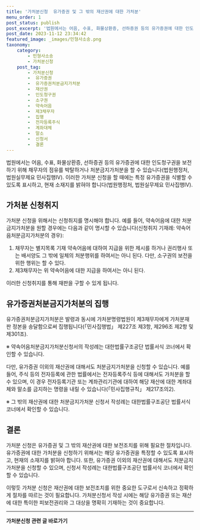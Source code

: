 ```yaml
---
title: '가처분신청  유가증권 및 그 밖의 재산권에 대한 가처분'
menu_order: 1
post_status: publish
post_excerpt: '법원에서는 어음, 수표, 화물상환증, 선하증권 등의 유가증권에 대한 인도청구권을 보전하기 위해 채무자의 점유를 박탈하거나 처분금지가처분을 할 수 있습니다 법원행정처, 법원실무제요 민사집행Ⅳ . 이러한 가처분 신청을 할 때에는 특정 유가증권을 식별할 수 있도록 표시하고, 현재 소재지를 밝혀야 합니다 법원행정처, 법원실무제요 민사집행Ⅳ .'
post_date: 2023-11-12 23:34:42
featured_image: _images/민형사소송.png
taxonomy:
    category:
        - 민형사소송
        - 가처분신청
    post_tag:
        - 가처분신청
        -  유가증권
        -  유가증권처분금지가처분
        -  재산권
        -  인도청구권
        -  소구권
        -  약속어음
        -  제3채무자
        -  집행
        -  전자등록주식
        -  계좌대체
        -  말소
        -  신청서
        -  결론
---
```



법원에서는 어음, 수표, 화물상환증, 선하증권 등의 유가증권에 대한 인도청구권을 보전하기 위해 채무자의 점유를 박탈하거나 처분금지가처분을 할 수 있습니다(법원행정처, 법원실무제요 민사집행Ⅳ). 이러한 가처분 신청을 할 때에는 특정 유가증권을 식별할 수 있도록 표시하고, 현재 소재지를 밝혀야 합니다(법원행정처, 법원실무제요 민사집행Ⅳ).

## 가처분 신청취지

가처분 신청을 위해서는 신청취지를 명시해야 합니다. 예를 들어, 약속어음에 대한 처분금지가처분을 원할 경우에는 다음과 같이 명시할 수 있습니다(신청취지 기재례: 약속어음처분금지가처분의 경우):

1. 채무자는 별지목록 기재 약속어음에 대하여 지급을 위한 제시를 하거나 권리행사 또는 배서양도 그 밖에 일체의 처분행위를 하여서는 아니 된다. 다만, 소구권의 보전을 위한 행위는 할 수 있다.
2. 제3채무자는 위 약속어음에 대한 지급을 하여서는 아니 된다.

이러한 신청취지를 통해 재판을 구할 수 있게 됩니다.

## 유가증권처분금지가처분의 집행

유가증권처분금지가처분은 발령과 동시에 가처분명령법원이 제3채무자에게 가처분재판 정본을 송달함으로써 집행됩니다(「민사집행법」 제227조 제3항, 제296조 제2항 및 제301조).

※ 약속어음처분금지가처분신청서의 작성례는 대한법률구조공단 법률서식 코너에서 확인할 수 있습니다.

다만, 유가증권 이외의 재산권에 대해서도 처분금지가처분을 신청할 수 있습니다. 예를 들어, 주식 등의 전자등록에 관한 법률에서는 전자등록주식 등에 대해서도 가처분을 할 수 있으며, 이 경우 전자등록기관 또는 계좌관리기관에 대하여 해당 재산에 대한 계좌대체와 말소를 금지하는 명령을 내릴 수 있습니다(「민사집행규칙」 제217조의2).

※ 그 밖의 재산권에 대한 처분금지가처분 신청서 작성례는 대한법률구조공단 법률서식 코너에서 확인할 수 있습니다.

## 결론

가처분 신청은 유가증권 및 그 밖의 재산권에 대한 보전조치를 위해 필요한 절차입니다. 유가증권에 대한 가처분을 신청하기 위해서는 해당 유가증권을 특정할 수 있도록 표시하고, 현재의 소재지를 밝혀야 합니다. 또한, 유가증권 이외의 재산권에 대해서도 처분금지가처분을 신청할 수 있으며, 신청서 작성례는 대한법률구조공단 법률서식 코너에서 확인할 수 있습니다.

이렇듯 가처분 신청은 재산권에 대한 보전조치를 위한 중요한 도구로서 신속하고 정확하게 절차를 따르는 것이 필요합니다. 가처분신청서 작성 시에는 해당 유가증권 또는 재산에 대한 특이한 피보전권리와 그 대상을 명확히 기재하는 것이 중요합니다.


<!-- wp:separator -->
<hr class="wp-block-separator has-alpha-channel-opacity"/>
<!-- /wp:separator -->

<!-- wp:group {"backgroundColor":"base","layout":{"type":"constrained"}} -->
<div class="wp-block-group has-base-background-color has-background"><!-- wp:paragraph {"align":"center","fontSize":"medium"} -->
<p class="has-text-align-center has-large-font-size"><strong>가처분신청 관련 글 바로가기</strong></p>
<!-- /wp:paragraph -->


<!-- wp:latest-posts
{"categories":[{"id":14597,"count":19,"description":"","link":"https://uknowlaw.com/category/%ea%b0%80%ec%b2%98%eb%b6%84%ec%8b%a0%ec%b2%ad/","name":"가처분신청","slug":"가처분신청","taxonomy":"category","parent":0,"meta":[],"_links":{"self":[{"href":"https://uknowlaw.com/wp-json/wp/v2/categories/14597"}],"collection":[{"href":"https://uknowlaw.com/wp-json/wp/v2/categories"}],"about":[{"href":"https://uknowlaw.com/wp-json/wp/v2/taxonomies/category"}],"wp:post_type":[{"href":"https://uknowlaw.com/wp-json/wp/v2/posts?categories=14597"}],"curies":[{"name":"wp","href":"https://api.w.org/{rel}","templated":true}]}}],"postsToShow":100,"excerptLength":28,"postLayout":"grid","columns":2,"featuredImageAlign":"left","featuredImageSizeSlug":"large","fontSize":"small"} /--></div>
<!-- /wp:group -->